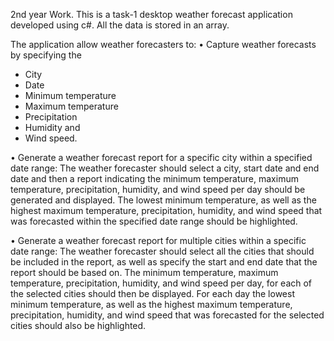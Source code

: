 2nd year Work.
This is a task-1 desktop weather forecast application developed using c#. All the data is stored in an array.

The application allow weather forecasters to:
• Capture weather forecasts by specifying the
- City
- Date
- Minimum temperature
- Maximum temperature
- Precipitation
- Humidity and
- Wind speed.

• Generate a weather forecast report for a specific city within a specified date range: The
weather forecaster should select a city, start date and end date and then a report indicating
the minimum temperature, maximum temperature, precipitation, humidity, and wind
speed per day should be generated and displayed. The lowest minimum temperature, as
well as the highest maximum temperature, precipitation, humidity, and wind speed that
was forecasted within the specified date range should be highlighted.

• Generate a weather forecast report for multiple cities within a specific date range: The
weather forecaster should select all the cities that should be included in the report, as well
as specify the start and end date that the report should be based on. The minimum
temperature, maximum temperature, precipitation, humidity, and wind speed per day, for
each of the selected cities should then be displayed. For each day the lowest minimum
temperature, as well as the highest maximum temperature, precipitation, humidity, and
wind speed that was forecasted for the selected cities should also be highlighted.
